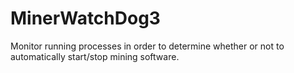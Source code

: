 # MinerWatchDog3
Monitor running processes in order to determine whether or not to automatically start/stop mining software.
